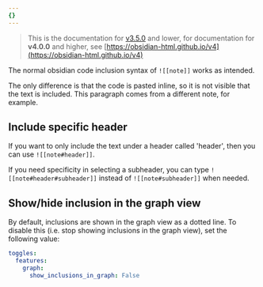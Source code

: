 ```yaml
---
{}
---
```

   
> This is the documentation for [v3.5.0](../../Changelog/v3.5.0.md) and lower, for documentation for **v4.0.0** and higher, see [https://obsidian-html.github.io/v4](https://obsidian-html.github.io/v4)   
   
The normal obsidian code inclusion syntax of `![[note]]` works as intended.   
   

   
The only difference is that the code is pasted inline, so it is not visible that the text is included. This paragraph comes from a different note, for example.
   
   
## Include specific header   
If you want to only include the text under a header called 'header', then you can use `![[note#header]]`.   
   
If you need specificity in selecting a subheader, you can type `![[note#header#subheader]]` instead of `![[note#subheader]]` when needed.   
   
## Show/hide inclusion in the graph view   
By default, inclusions are shown in the graph view as a dotted line. To disable this (i.e. stop showing inclusions in the graph view), set the following value:   
   
``` yaml
toggles:
  features:
    graph:
      show_inclusions_in_graph: False
```
